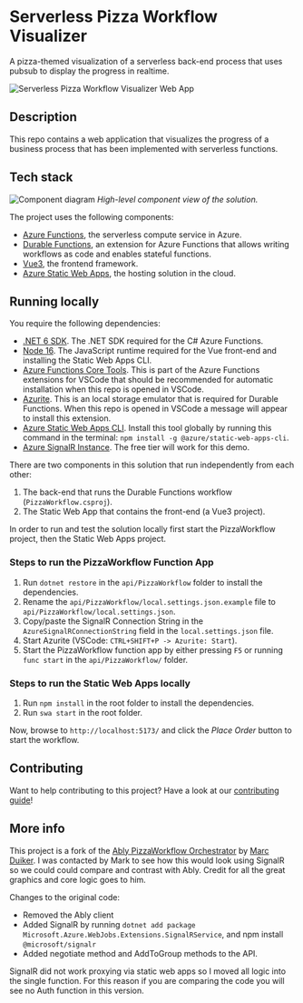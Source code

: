 # Serverless Pizza Workflow Visualizer

A pizza-themed visualization of a serverless back-end process that uses pubsub to display the progress in realtime.


![Serverless Pizza Workflow Visualizer Web App](/media/app.png)

## Description

This repo contains a web application that visualizes the progress of a business process that has been implemented with serverless functions.

## Tech stack

![Component diagram](/media/diagram1.png)
*High-level component view of the solution.*

The project uses the following components:

- [Azure Functions](https://docs.microsoft.com/azure/azure-functions/functions-overview), the serverless compute service in Azure.
- [Durable Functions](https://docs.microsoft.com/azure/azure-functions/durable/), an extension for Azure Functions that allows writing workflows as code and enables stateful functions.
- [Vue3](https://vuejs.org/), the frontend framework.
- [Azure Static Web Apps](https://docs.microsoft.com/azure/static-web-apps/overview), the hosting solution in the cloud.


## Running locally

You require the following dependencies:

- [.NET 6 SDK](https://dotnet.microsoft.com/download/dotnet/6.0). The .NET SDK required for the C# Azure Functions.
- [Node 16](https://nodejs.org/en/). The JavaScript runtime required for the Vue front-end and installing the Static Web Apps CLI.
- [Azure Functions Core Tools](https://docs.microsoft.com/azure/azure-functions/functions-run-local?tabs=v4%2Cwindows%2Ccsharp%2Cportal%2Cbash). This is part of the Azure Functions extensions for VSCode that should be recommended for automatic installation when this repo is opened in VSCode.
- [Azurite](https://marketplace.visualstudio.com/items?itemName=Azurite.azurite). This is an local storage emulator that is required for Durable Functions. When this repo is opened in VSCode a message will appear to install this extension.
- [Azure Static Web Apps CLI](https://github.com/Azure/static-web-apps-cli). Install this tool globally by running this command in the terminal: `npm install -g @azure/static-web-apps-cli`.
- [Azure SignalR Instance](https://learn.microsoft.com/en-us/azure/azure-signalr/signalr-quickstart-dotnet-core). The free tier will work for this demo.

There are two components in this solution that run independently from each other:

1. The back-end that runs the Durable Functions workflow (`PizzaWorkflow.csproj`).
2. The Static Web App that contains the front-end (a Vue3 project).

In order to run and test the solution locally first start the PizzaWorkflow project, then the Static Web Apps project.

### Steps to run the PizzaWorkflow Function App

1. Run `dotnet restore` in the `api/PizzaWorkflow` folder to install the dependencies.
2. Rename the `api/PizzaWorkflow/local.settings.json.example` file to `api/PizzaWorkflow/local.settings.json`.
3. Copy/paste the SignalR Connection String in the `AzureSignalRConnectionString` field in the `local.settings.json` file.
4. Start Azurite (VSCode: `CTRL+SHIFT+P -> Azurite: Start`).
5. Start the PizzaWorkflow function app by either pressing `F5` or running `func start` in the `api/PizzaWorkflow/` folder.

### Steps to run the Static Web Apps locally

1. Run `npm install` in the root folder to install the dependencies.
3. Run `swa start` in the root folder.

Now, browse to `http://localhost:5173/` and click the *Place Order* button to start the workflow.

## Contributing

Want to help contributing to this project? Have a look at our [contributing guide](CONTRIBUTING.md)!

## More info

This project is a fork of the <a href="https://github.com/ably-labs/serverless-workflow-visualizer">Ably PizzaWorkflow Orchestrator</a> by <a href="https://twitter.com/marcduiker">Marc Duiker</a>. I was contacted by Mark to see how this would look using SignalR so we could could compare and contrast with Ably. Credit for all the great graphics and core logic goes to him.

Changes to the original code:

- Removed the Ably client 
- Added SignalR by running `dotnet add package Microsoft.Azure.WebJobs.Extensions.SignalRService`, and npm install `@microsoft/signalr`
- Added negotiate method and AddToGroup methods to the API.

SignalR did not work proxying via static web apps so I moved all logic into the single function. For this reason if you are comparing the code you will see no Auth function in this version.
